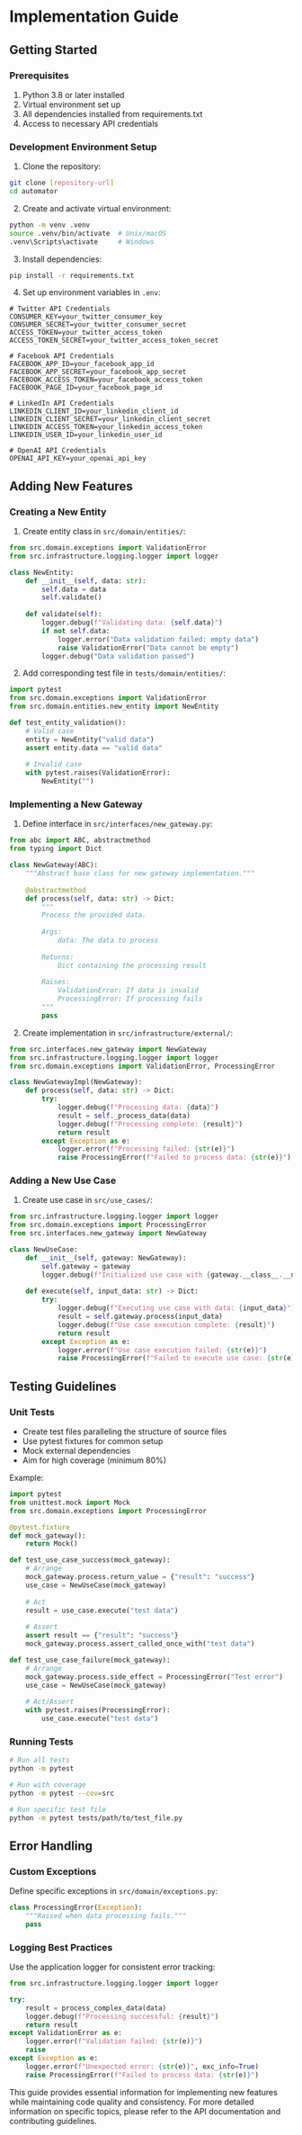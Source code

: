 # Implementation Guide

## Getting Started

### Prerequisites
1. Python 3.8 or later installed
2. Virtual environment set up
3. All dependencies installed from requirements.txt
4. Access to necessary API credentials

### Development Environment Setup

1. Clone the repository:
```bash
git clone [repository-url]
cd automator
```

2. Create and activate virtual environment:
```bash
python -m venv .venv
source .venv/bin/activate  # Unix/macOS
.venv\Scripts\activate     # Windows
```

3. Install dependencies:
```bash
pip install -r requirements.txt
```

4. Set up environment variables in `.env`:
```env
# Twitter API Credentials
CONSUMER_KEY=your_twitter_consumer_key
CONSUMER_SECRET=your_twitter_consumer_secret
ACCESS_TOKEN=your_twitter_access_token
ACCESS_TOKEN_SECRET=your_twitter_access_token_secret

# Facebook API Credentials
FACEBOOK_APP_ID=your_facebook_app_id
FACEBOOK_APP_SECRET=your_facebook_app_secret
FACEBOOK_ACCESS_TOKEN=your_facebook_access_token
FACEBOOK_PAGE_ID=your_facebook_page_id

# LinkedIn API Credentials
LINKEDIN_CLIENT_ID=your_linkedin_client_id
LINKEDIN_CLIENT_SECRET=your_linkedin_client_secret
LINKEDIN_ACCESS_TOKEN=your_linkedin_access_token
LINKEDIN_USER_ID=your_linkedin_user_id

# OpenAI API Credentials
OPENAI_API_KEY=your_openai_api_key
```

## Adding New Features

### Creating a New Entity

1. Create entity class in `src/domain/entities/`:
```python
from src.domain.exceptions import ValidationError
from src.infrastructure.logging.logger import logger

class NewEntity:
    def __init__(self, data: str):
        self.data = data
        self.validate()
    
    def validate(self):
        logger.debug(f"Validating data: {self.data}")
        if not self.data:
            logger.error("Data validation failed: empty data")
            raise ValidationError("Data cannot be empty")
        logger.debug("Data validation passed")
```

2. Add corresponding test file in `tests/domain/entities/`:
```python
import pytest
from src.domain.exceptions import ValidationError
from src.domain.entities.new_entity import NewEntity

def test_entity_validation():
    # Valid case
    entity = NewEntity("valid data")
    assert entity.data == "valid data"
    
    # Invalid case
    with pytest.raises(ValidationError):
        NewEntity("")
```

### Implementing a New Gateway

1. Define interface in `src/interfaces/new_gateway.py`:
```python
from abc import ABC, abstractmethod
from typing import Dict

class NewGateway(ABC):
    """Abstract base class for new gateway implementation."""
    
    @abstractmethod
    def process(self, data: str) -> Dict:
        """
        Process the provided data.
        
        Args:
            data: The data to process
            
        Returns:
            Dict containing the processing result
            
        Raises:
            ValidationError: If data is invalid
            ProcessingError: If processing fails
        """
        pass
```

2. Create implementation in `src/infrastructure/external/`:
```python
from src.interfaces.new_gateway import NewGateway
from src.infrastructure.logging.logger import logger
from src.domain.exceptions import ValidationError, ProcessingError

class NewGatewayImpl(NewGateway):
    def process(self, data: str) -> Dict:
        try:
            logger.debug(f"Processing data: {data}")
            result = self._process_data(data)
            logger.debug(f"Processing complete: {result}")
            return result
        except Exception as e:
            logger.error(f"Processing failed: {str(e)}")
            raise ProcessingError(f"Failed to process data: {str(e)}")
```

### Adding a New Use Case

1. Create use case in `src/use_cases/`:
```python
from src.infrastructure.logging.logger import logger
from src.domain.exceptions import ProcessingError
from src.interfaces.new_gateway import NewGateway

class NewUseCase:
    def __init__(self, gateway: NewGateway):
        self.gateway = gateway
        logger.debug(f"Initialized use case with {gateway.__class__.__name__}")
    
    def execute(self, input_data: str) -> Dict:
        try:
            logger.debug(f"Executing use case with data: {input_data}")
            result = self.gateway.process(input_data)
            logger.debug(f"Use case execution complete: {result}")
            return result
        except Exception as e:
            logger.error(f"Use case execution failed: {str(e)}")
            raise ProcessingError(f"Failed to execute use case: {str(e)}")
```

## Testing Guidelines

### Unit Tests
- Create test files paralleling the structure of source files
- Use pytest fixtures for common setup
- Mock external dependencies
- Aim for high coverage (minimum 80%)

Example:
```python
import pytest
from unittest.mock import Mock
from src.domain.exceptions import ProcessingError

@pytest.fixture
def mock_gateway():
    return Mock()

def test_use_case_success(mock_gateway):
    # Arrange
    mock_gateway.process.return_value = {"result": "success"}
    use_case = NewUseCase(mock_gateway)
    
    # Act
    result = use_case.execute("test data")
    
    # Assert
    assert result == {"result": "success"}
    mock_gateway.process.assert_called_once_with("test data")

def test_use_case_failure(mock_gateway):
    # Arrange
    mock_gateway.process.side_effect = ProcessingError("Test error")
    use_case = NewUseCase(mock_gateway)
    
    # Act/Assert
    with pytest.raises(ProcessingError):
        use_case.execute("test data")
```

### Running Tests
```bash
# Run all tests
python -m pytest

# Run with coverage
python -m pytest --cov=src

# Run specific test file
python -m pytest tests/path/to/test_file.py
```

## Error Handling

### Custom Exceptions
Define specific exceptions in `src/domain/exceptions.py`:
```python
class ProcessingError(Exception):
    """Raised when data processing fails."""
    pass
```

### Logging Best Practices
Use the application logger for consistent error tracking:
```python
from src.infrastructure.logging.logger import logger

try:
    result = process_complex_data(data)
    logger.debug(f"Processing successful: {result}")
    return result
except ValidationError as e:
    logger.error(f"Validation failed: {str(e)}")
    raise
except Exception as e:
    logger.error(f"Unexpected error: {str(e)}", exc_info=True)
    raise ProcessingError(f"Failed to process data: {str(e)}")
```

This guide provides essential information for implementing new features while maintaining code quality and consistency. For more detailed information on specific topics, please refer to the API documentation and contributing guidelines.